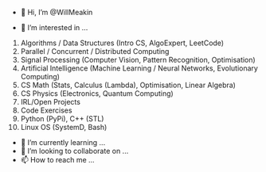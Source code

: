 - 👋 Hi, I’m @WillMeakin

- 👀 I’m interested in ...
1. Algorithms / Data Structures (Intro CS, AlgoExpert, LeetCode)
2. Parallel / Concurrent / Distributed Computing
3. Signal Processing (Computer Vision, Pattern Recognition, Optimisation)
4. Artificial Intelligence (Machine Learning / Neural Networks, Evolutionary Computing)
5. CS Math (Stats, Calculus (Lambda), Optimisation, Linear Algebra)
6. CS Physics (Electronics, Quantum Computing)
7. IRL/Open Projects
8. Code Exercises
9. Python (PyPi), C++ (STL)
10. Linux OS (SystemD, Bash)

- 🌱 I’m currently learning ...
- 💞️ I’m looking to collaborate on ...
- 📫 How to reach me ...

<!---
WillMeakin/WillMeakin is a ✨ special ✨ repository because its `README.md` (this file) appears on your GitHub profile.
You can click the Preview link to take a look at your changes.
--->


